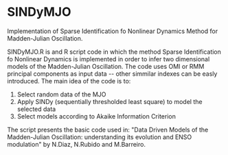 # SINDyMJO
Implementation of Sparse Identification fo Nonlinear Dynamics Method for Madden-Julian Oscillation.

SINDyMJO.R is and R script code in which the method Sparse Identification fo Nonlinear Dynamics is implemented in order to infer two dimensional models of the Madden-Julian Oscillation.
The code uses OMI or RMM principal components as input data -- other simmilar indexes can be easly introduced.
The main idea of the code is to:
  1. Select random data of the MJO
  2. Apply SINDy (sequentially thresholded least square) to model the selected data
  3. Select models according to Akaike Information Criterion

The script presents the basic code used in: "Data Driven Models of the Madden-Julian Oscillation: understanding its evolution and ENSO modulation" by N.Diaz, N.Rubido and M.Barreiro.
